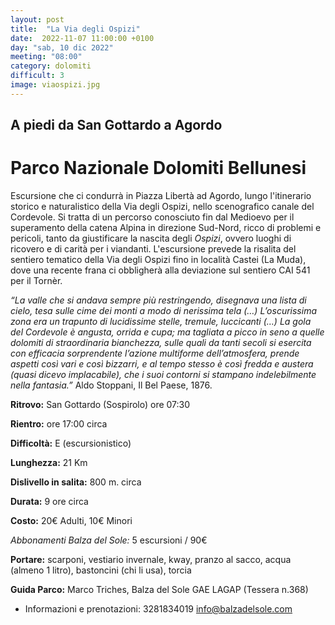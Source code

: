 ```yaml
---
layout: post
title:  "La Via degli Ospizi"
date:  2022-11-07 11:00:00 +0100
day: "sab, 10 dic 2022"
meeting: "08:00"
category: dolomiti 
difficult: 3
image: viaospizi.jpg
---
```


## A piedi da San Gottardo a Agordo
# Parco Nazionale Dolomiti Bellunesi

Escursione che ci condurrà in Piazza Libertà ad Agordo, lungo l'itinerario storico e naturalistico della Via degli Ospizi, nello scenografico canale del Cordevole.
Si tratta di un percorso conosciuto fin dal Medioevo per il superamento della catena Alpina in direzione Sud-Nord, ricco di problemi e pericoli, tanto da giustificare la nascita degli *Ospizi*, ovvero luoghi di ricovero e di carità per i viandanti. 
L'escursione prevede la risalita del sentiero tematico della Via degli Ospizi fino in località Castei (La Muda), dove una recente frana ci obbligherà alla deviazione sul sentiero CAI 541 per il Tornèr.

*“La valle che si andava sempre più restringendo, disegnava una lista di cielo, tesa sulle cime dei monti a modo di nerissima tela (…) L’oscurissima zona era un trapunto di lucidissime stelle, tremule, luccicanti (…) La gola del Cordevole è angusta, orrida e cupa; ma tagliata a picco in seno a quelle dolomiti di straordinaria bianchezza, sulle quali da tanti secoli si esercita con efficacia sorprendente l’azione multiforme dell’atmosfera, prende aspetti così vari e così bizzarri, e al tempo stesso è così fredda e austera (quasi dicevo implacabile), che i suoi contorni si stampano indelebilmente nella fantasia.”*
Aldo Stoppani, Il Bel Paese, 1876.

**Ritrovo:** San Gottardo (Sospirolo) ore 07:30

**Rientro:** ore 17:00 circa 

**Difficoltà:** E (escursionistico)

**Lunghezza:** 21 Km

**Dislivello in salita:**  800 m. circa

**Durata:** 9 ore circa

**Costo:** 20€ Adulti, 10€ Minori

*Abbonamenti Balza del Sole:* 5 escursioni / 90€

**Portare:** scarponi, vestiario invernale, kway, pranzo al sacco, acqua (almeno 1 litro), bastoncini (chi li usa), torcia

**Guida Parco:** Marco Triches, Balza del Sole GAE LAGAP (Tessera n.368)
* Informazioni e prenotazioni: 3281834019 info@balzadelsole.com 

